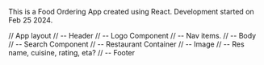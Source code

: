 This is a Food Ordering App created using React. 
Development started on Feb 25 2024.

// App layout
// -- Header
//          -- Logo Component
//          -- Nav items.
// -- Body
            // -- Search Component
            // -- Restaurant Container
                    // -- Image
                    // -- Res name, cuisine, rating, eta?
// -- Footer
